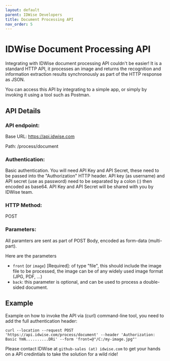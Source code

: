 ```yaml
---
layout: default
parent: IDWise Developers
title: Document Processing API 
nav_order: 5
---
```

# IDWise Document Processing API

Integrating with IDWise document processing API couldn't be easier! It is a standard HTTP API, it processes an image and returns the recognition and information extraction results synchronously as part of the HTTP response as JSON.

You can access this API by integrating to a simple app, or simply by invoking it using a tool such as Postman.

## API Details 
### API endpoint: 
Base URL: https://api.idwise.com

Path: /process/document

### Authentication: 
Basic authentication.
You will need API Key and API Secret, these need to be passed into the "Authorization" HTTP header. API key (as username) and API secret (use as password) need to be separated by a colon (:) then encoded as base64.
API Key and API Secret will be shared with you by IDWise team.

### HTTP Method: 
POST

### Parameters:
All paramters are sent as part of POST Body, encoded as form-data (multi-part).

Here are the parameters
-   `front` (or `image`) [Required]: of type "file", this should include the image file to be processed, the image can be of any widely used image format (JPG, PDF, ...)
-   `back`: this parameter is optional, and can be used to process a double-sided document.

## Example
Example on how to invoke the API via (curl) command-line tool, you need to add the full authentication header:

`curl --location --request POST 'https://api.idwise.com/process/document' --header 'Authorization: Basic YmN..........DRi' --form 'front=@"/C:/my-image.jpg"'`

Please contact IDWise at `github-sales (at) idwise.com` to get your hands on a API credintials to take the solution for a wild ride!
